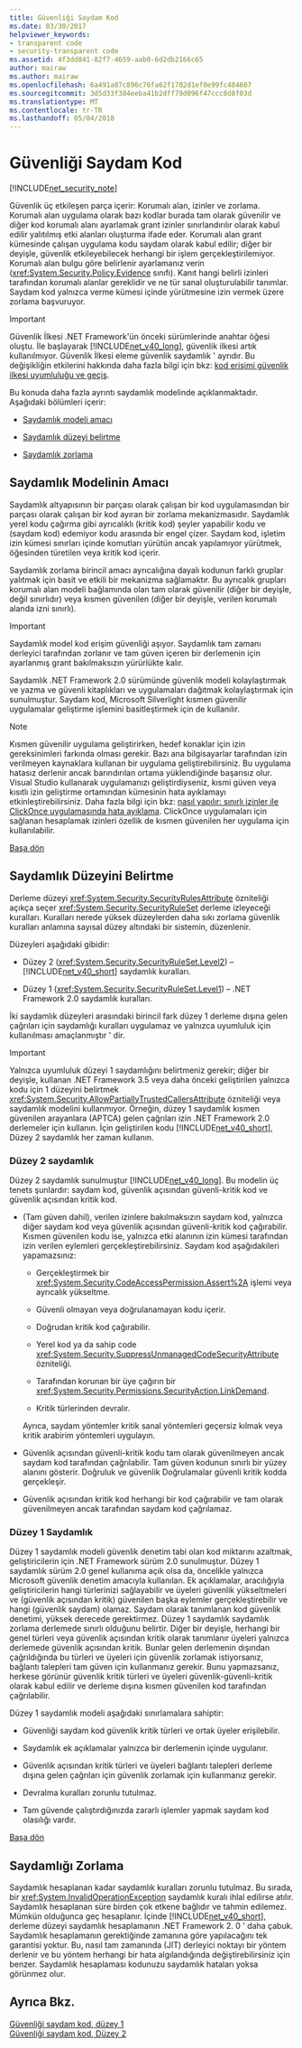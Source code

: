 ```yaml
---
title: Güvenliği Saydam Kod
ms.date: 03/30/2017
helpviewer_keywords:
- transparent code
- security-transparent code
ms.assetid: 4f3dd841-82f7-4659-aab0-6d2db2166c65
author: mairaw
ms.author: mairaw
ms.openlocfilehash: 6a491a87c896c76fa62f1702d1ef0e99fc404607
ms.sourcegitcommit: 3d5d33f384eeba41b2dff79d096f47ccc8d8f03d
ms.translationtype: MT
ms.contentlocale: tr-TR
ms.lasthandoff: 05/04/2018
---
```

# <a name="security-transparent-code"></a>Güvenliği Saydam Kod
<a name="top"></a>
[!INCLUDE[net_security_note](../../../includes/net-security-note-md.md)]  
  
 Güvenlik üç etkileşen parça içerir: Korumalı alan, izinler ve zorlama. Korumalı alan uygulama olarak bazı kodlar burada tam olarak güvenilir ve diğer kod korumalı alanı ayarlamak grant izinler sınırlandırılır olarak kabul edilir yalıtılmış etki alanları oluşturma ifade eder. Korumalı alan grant kümesinde çalışan uygulama kodu saydam olarak kabul edilir; diğer bir deyişle, güvenlik etkileyebilecek herhangi bir işlem gerçekleştirilemiyor. Korumalı alan bulgu göre belirlenir ayarlamanız verin (<xref:System.Security.Policy.Evidence> sınıfı). Kanıt hangi belirli izinleri tarafından korumalı alanlar gereklidir ve ne tür sanal oluşturulabilir tanımlar. Saydam kod yalnızca verme kümesi içinde yürütmesine izin vermek üzere zorlama başvuruyor.  
  
> [!IMPORTANT]
>  Güvenlik İlkesi .NET Framework'ün önceki sürümlerinde anahtar öğesi oluştu. İle başlayarak [!INCLUDE[net_v40_long](../../../includes/net-v40-long-md.md)], güvenlik ilkesi artık kullanılmıyor. Güvenlik İlkesi eleme güvenlik saydamlık ' ayrıdır. Bu değişikliğin etkilerini hakkında daha fazla bilgi için bkz: [kod erişimi güvenlik ilkesi uyumluluğu ve geçiş](../../../docs/framework/misc/code-access-security-policy-compatibility-and-migration.md).  
  
 Bu konuda daha fazla ayrıntı saydamlık modelinde açıklanmaktadır. Aşağıdaki bölümleri içerir:  
  
-   [Saydamlık modeli amacı](#purpose)  
  
-   [Saydamlık düzeyi belirtme](#level)  
  
-   [Saydamlık zorlama](#enforcement)  
  
<a name="purpose"></a>   
## <a name="purpose-of-the-transparency-model"></a>Saydamlık Modelinin Amacı  
 Saydamlık altyapısının bir parçası olarak çalışan bir kod uygulamasından bir parçası olarak çalışan bir kod ayıran bir zorlama mekanizmasıdır. Saydamlık yerel kodu çağırma gibi ayrıcalıklı (kritik kod) şeyler yapabilir kodu ve (saydam kod) edemiyor kodu arasında bir engel çizer. Saydam kod, işletim izin kümesi sınırları içinde komutları yürütün ancak yapılamıyor yürütmek, öğesinden türetilen veya kritik kod içerir.  
  
 Saydamlık zorlama birincil amacı ayrıcalığına dayalı kodunun farklı gruplar yalıtmak için basit ve etkili bir mekanizma sağlamaktır. Bu ayrıcalık grupları korumalı alan modeli bağlamında olan tam olarak güvenilir (diğer bir deyişle, değil sınırlıdır) veya kısmen güvenilen (diğer bir deyişle, verilen korumalı alanda izni sınırlı).  
  
> [!IMPORTANT]
>  Saydamlık model kod erişim güvenliği aşıyor. Saydamlık tam zamanı derleyici tarafından zorlanır ve tam güven içeren bir derlemenin için ayarlanmış grant bakılmaksızın yürürlükte kalır.  
  
 Saydamlık .NET Framework 2.0 sürümünde güvenlik modeli kolaylaştırmak ve yazma ve güvenli kitaplıkları ve uygulamaları dağıtmak kolaylaştırmak için sunulmuştur. Saydam kod, Microsoft Silverlight kısmen güvenilir uygulamalar geliştirme işlemini basitleştirmek için de kullanılır.  
  
> [!NOTE]
>  Kısmen güvenilir uygulama geliştirirken, hedef konaklar için izin gereksinimleri farkında olması gerekir. Bazı ana bilgisayarlar tarafından izin verilmeyen kaynaklara kullanan bir uygulama geliştirebilirsiniz. Bu uygulama hatasız derlenir ancak barındırılan ortama yüklendiğinde başarısız olur. Visual Studio kullanarak uygulamanızı geliştirdiyseniz, kısmi güven veya kısıtlı izin geliştirme ortamından kümesinin hata ayıklamayı etkinleştirebilirsiniz. Daha fazla bilgi için bkz: [nasıl yapılır: sınırlı izinler ile ClickOnce uygulamasında hata ayıklama](/visualstudio/deployment/how-to-debug-a-clickonce-application-with-restricted-permissions). ClickOnce uygulamaları için sağlanan hesaplamak izinleri özellik de kısmen güvenilen her uygulama için kullanılabilir.  
  
 [Başa dön](#top)  
  
<a name="level"></a>   
## <a name="specifying-the-transparency-level"></a>Saydamlık Düzeyini Belirtme  
 Derleme düzeyi <xref:System.Security.SecurityRulesAttribute> özniteliği açıkça seçer <xref:System.Security.SecurityRuleSet> derleme izleyeceği kuralları. Kuralları nerede yüksek düzeylerden daha sıkı zorlama güvenlik kuralları anlamına sayısal düzey altındaki bir sistemin, düzenlenir.  
  
 Düzeyleri aşağıdaki gibidir:  
  
-   Düzey 2 (<xref:System.Security.SecurityRuleSet.Level2>) – [!INCLUDE[net_v40_short](../../../includes/net-v40-short-md.md)] saydamlık kuralları.  
  
-   Düzey 1 (<xref:System.Security.SecurityRuleSet.Level1>) – .NET Framework 2.0 saydamlık kuralları.  
  
 İki saydamlık düzeyleri arasındaki birincil fark düzey 1 derleme dışına gelen çağrıları için saydamlığı kuralları uygulamaz ve yalnızca uyumluluk için kullanılması amaçlanmıştır ' dir.  
  
> [!IMPORTANT]
>  Yalnızca uyumluluk düzeyi 1 saydamlığını belirtmeniz gerekir; diğer bir deyişle, kullanan .NET Framework 3.5 veya daha önceki geliştirilen yalnızca kodu için 1 düzeyini belirtmek <xref:System.Security.AllowPartiallyTrustedCallersAttribute> özniteliği veya saydamlık modelini kullanmıyor. Örneğin, düzey 1 saydamlık kısmen güvenilen arayanlara (APTCA) gelen çağrıları izin .NET Framework 2.0 derlemeler için kullanın. İçin geliştirilen kodu [!INCLUDE[net_v40_short](../../../includes/net-v40-short-md.md)], Düzey 2 saydamlık her zaman kullanın.  
  
### <a name="level-2-transparency"></a>Düzey 2 saydamlık  
 Düzey 2 saydamlık sunulmuştur [!INCLUDE[net_v40_long](../../../includes/net-v40-long-md.md)]. Bu modelin üç tenets şunlardır: saydam kod, güvenlik açısından güvenli-kritik kod ve güvenlik açısından kritik kod.  
  
-   (Tam güven dahil), verilen izinlere bakılmaksızın saydam kod, yalnızca diğer saydam kod veya güvenlik açısından güvenli-kritik kod çağırabilir. Kısmen güvenilen kodu ise, yalnızca etki alanının izin kümesi tarafından izin verilen eylemleri gerçekleştirebilirsiniz. Saydam kod aşağıdakileri yapamazsınız:  
  
    -   Gerçekleştirmek bir <xref:System.Security.CodeAccessPermission.Assert%2A> işlemi veya ayrıcalık yükseltme.  
  
    -   Güvenli olmayan veya doğrulanamayan kodu içerir.  
  
    -   Doğrudan kritik kod çağırabilir.  
  
    -   Yerel kod ya da sahip code <xref:System.Security.SuppressUnmanagedCodeSecurityAttribute> özniteliği.  
  
    -   Tarafından korunan bir üye çağırın bir <xref:System.Security.Permissions.SecurityAction.LinkDemand>.  
  
    -   Kritik türlerinden devralır.  
  
     Ayrıca, saydam yöntemler kritik sanal yöntemleri geçersiz kılmak veya kritik arabirim yöntemleri uygulayın.  
  
-   Güvenlik açısından güvenli-kritik kodu tam olarak güvenilmeyen ancak saydam kod tarafından çağrılabilir. Tam güven kodunun sınırlı bir yüzey alanını gösterir. Doğruluk ve güvenlik Doğrulamalar güvenli kritik kodda gerçekleşir.  
  
-   Güvenlik açısından kritik kod herhangi bir kod çağırabilir ve tam olarak güvenilmeyen ancak tarafından saydam kod çağrılamaz.  
  
### <a name="level-1-transparency"></a>Düzey 1 Saydamlık  
 Düzey 1 saydamlık modeli güvenlik denetim tabi olan kod miktarını azaltmak, geliştiricilerin için .NET Framework sürüm 2.0 sunulmuştur. Düzey 1 saydamlık sürüm 2.0 genel kullanıma açık olsa da, öncelikle yalnızca Microsoft güvenlik denetim amacıyla kullanılan. Ek açıklamalar, aracılığıyla geliştiricilerin hangi türlerinizi sağlayabilir ve üyeleri güvenlik yükseltmeleri ve (güvenlik açısından kritik) güvenilen başka eylemler gerçekleştirebilir ve hangi (güvenlik saydam) olamaz. Saydam olarak tanımlanan kod güvenlik denetimi, yüksek derecede gerektirmez. Düzey 1 saydamlık saydamlık zorlama derlemede sınırlı olduğunu belirtir. Diğer bir deyişle, herhangi bir genel türleri veya güvenlik açısından kritik olarak tanımlanır üyeleri yalnızca derlemede güvenlik açısından kritik. Bunlar gelen derlemenin dışından çağrıldığında bu türleri ve üyeleri için güvenlik zorlamak istiyorsanız, bağlantı talepleri tam güven için kullanmanız gerekir. Bunu yapmazsanız, herkese görünür güvenlik kritik türleri ve üyeleri güvenlik-güvenli-kritik olarak kabul edilir ve derleme dışına kısmen güvenilen kod tarafından çağrılabilir.  
  
 Düzey 1 saydamlık modeli aşağıdaki sınırlamalara sahiptir:  
  
-   Güvenliği saydam kod güvenlik kritik türleri ve ortak üyeler erişilebilir.  
  
-   Saydamlık ek açıklamalar yalnızca bir derlemenin içinde uygulanır.  
  
-   Güvenlik açısından kritik türleri ve üyeleri bağlantı talepleri derleme dışına gelen çağrıları için güvenlik zorlamak için kullanmanız gerekir.  
  
-   Devralma kuralları zorunlu tutulmaz.  
  
-   Tam güvende çalıştırdığınızda zararlı işlemler yapmak saydam kod olasılığı vardır.  
  
 [Başa dön](#top)  
  
<a name="enforcement"></a>   
## <a name="transparency-enforcement"></a>Saydamlığı Zorlama  
 Saydamlık hesaplanan kadar saydamlık kuralları zorunlu tutulmaz. Bu sırada, bir <xref:System.InvalidOperationException> saydamlık kuralı ihlal edilirse atılır. Saydamlık hesaplanan süre birden çok etkene bağlıdır ve tahmin edilemez. Mümkün olduğunca geç hesaplanır. İçinde [!INCLUDE[net_v40_short](../../../includes/net-v40-short-md.md)], derleme düzeyi saydamlık hesaplamanın .NET Framework 2. 0 ' daha çabuk. Saydamlık hesaplamanın gerektiğinde zamanına göre yapılacağını tek garantisi yoktur. Bu, nasıl tam zamanında (JIT) derleyici noktayı bir yöntem derlenir ve bu yöntem herhangi bir hata algılandığında değiştirebilirsiniz için benzer. Saydamlık hesaplaması kodunuzu saydamlık hataları yoksa görünmez olur.  
  
## <a name="see-also"></a>Ayrıca Bkz.  
 [Güvenliği saydam kod, düzey 1](../../../docs/framework/misc/security-transparent-code-level-1.md)  
 [Güvenliği saydam kod, Düzey 2](../../../docs/framework/misc/security-transparent-code-level-2.md)
